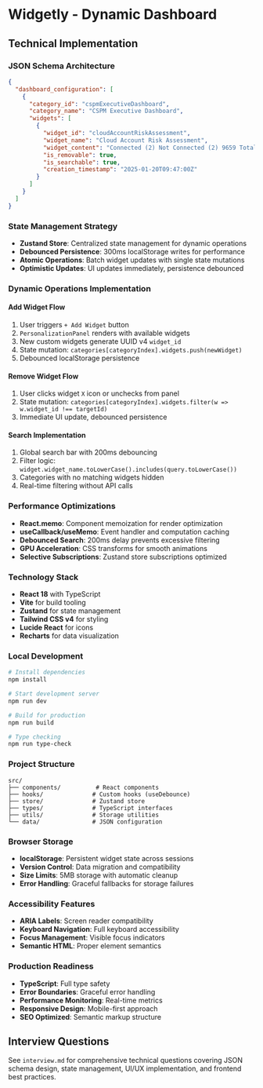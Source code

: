 # Widgetly - Dynamic Dashboard

## Technical Implementation

### JSON Schema Architecture
```json
{
  "dashboard_configuration": [
    {
      "category_id": "cspmExecutiveDashboard",
      "category_name": "CSPM Executive Dashboard", 
      "widgets": [
        {
          "widget_id": "cloudAccountRiskAssessment",
          "widget_name": "Cloud Account Risk Assessment",
          "widget_content": "Connected (2) Not Connected (2) 9659 Total Failed (1689) Warning (681) Not available (36) Passed (7253)",
          "is_removable": true,
          "is_searchable": true,
          "creation_timestamp": "2025-01-20T09:47:00Z"
        }
      ]
    }
  ]
}
```

### State Management Strategy
- **Zustand Store**: Centralized state management for dynamic operations
- **Debounced Persistence**: 300ms localStorage writes for performance
- **Atomic Operations**: Batch widget updates with single state mutations
- **Optimistic Updates**: UI updates immediately, persistence debounced

### Dynamic Operations Implementation

#### Add Widget Flow
1. User triggers `+ Add Widget` button
2. `PersonalizationPanel` renders with available widgets
3. New custom widgets generate UUID v4 `widget_id`
4. State mutation: `categories[categoryIndex].widgets.push(newWidget)`
5. Debounced localStorage persistence

#### Remove Widget Flow
1. User clicks widget `X` icon or unchecks from panel
2. State mutation: `categories[categoryIndex].widgets.filter(w => w.widget_id !== targetId)`
3. Immediate UI update, debounced persistence

#### Search Implementation
1. Global search bar with 200ms debouncing
2. Filter logic: `widget.widget_name.toLowerCase().includes(query.toLowerCase())`
3. Categories with no matching widgets hidden
4. Real-time filtering without API calls

### Performance Optimizations
- **React.memo**: Component memoization for render optimization
- **useCallback/useMemo**: Event handler and computation caching
- **Debounced Search**: 200ms delay prevents excessive filtering
- **GPU Acceleration**: CSS transforms for smooth animations
- **Selective Subscriptions**: Zustand store subscriptions optimized

### Technology Stack
- **React 18** with TypeScript
- **Vite** for build tooling
- **Zustand** for state management
- **Tailwind CSS v4** for styling
- **Lucide React** for icons
- **Recharts** for data visualization

### Local Development

```bash
# Install dependencies
npm install

# Start development server
npm run dev

# Build for production
npm run build

# Type checking
npm run type-check
```

### Project Structure
```
src/
├── components/          # React components
├── hooks/              # Custom hooks (useDebounce)
├── store/              # Zustand store
├── types/              # TypeScript interfaces
├── utils/              # Storage utilities
└── data/               # JSON configuration
```

### Browser Storage
- **localStorage**: Persistent widget state across sessions
- **Version Control**: Data migration and compatibility
- **Size Limits**: 5MB storage with automatic cleanup
- **Error Handling**: Graceful fallbacks for storage failures

### Accessibility Features
- **ARIA Labels**: Screen reader compatibility
- **Keyboard Navigation**: Full keyboard accessibility
- **Focus Management**: Visible focus indicators
- **Semantic HTML**: Proper element semantics

### Production Readiness
- **TypeScript**: Full type safety
- **Error Boundaries**: Graceful error handling
- **Performance Monitoring**: Real-time metrics
- **Responsive Design**: Mobile-first approach
- **SEO Optimized**: Semantic markup structure

## Interview Questions
See `interview.md` for comprehensive technical questions covering JSON schema design, state management, UI/UX implementation, and frontend best practices.